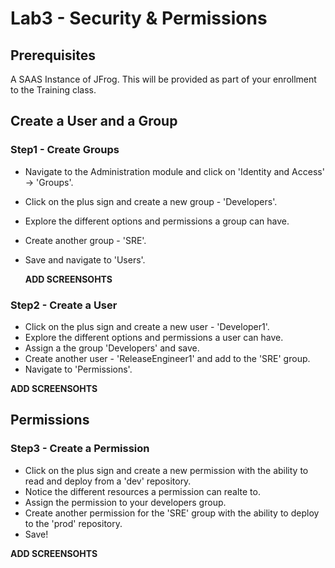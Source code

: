 # Lab3 - Security & Permissions

## Prerequisites

A SAAS Instance of JFrog. This will be provided as part of your enrollment to the Training class.

## Create a User and a Group

### Step1 - Create Groups

- Navigate to the Administration module and click on 'Identity and Access' -> 'Groups'.
- Click on the plus sign and create a new group - 'Developers'.
- Explore the different options and permissions a group can have.
- Create another group - 'SRE'.
- Save and navigate to 'Users'.

  **ADD SCREENSOHTS**

### Step2 - Create a User

- Click on the plus sign and create a new user - 'Developer1'.
- Explore the different options and permissions a user can have.
- Assign a the group 'Developers' and save.
- Create another user - 'ReleaseEngineer1' and add to the 'SRE' group.
- Navigate to 'Permissions'.

**ADD SCREENSOHTS**

## Permissions

### Step3 - Create a Permission

- Click on the plus sign and create a new permission with the ability to read and deploy from a 'dev' repository.
- Notice the different resources a permission can realte to.
- Assign the permission to your developers group.
- Create another permission for the 'SRE' group with the ability to deploy to the 'prod' repository.
- Save!

**ADD SCREENSOHTS**
